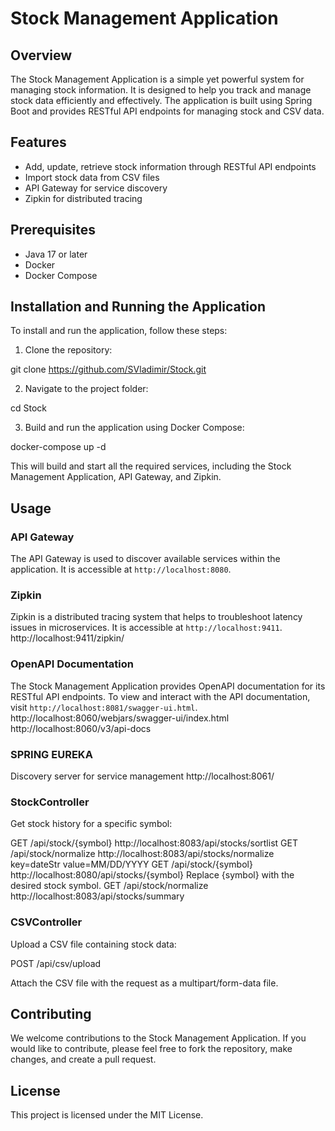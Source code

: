 # Stock Management Application

## Overview

The Stock Management Application is a simple yet powerful system for managing stock information. It is designed to help you track and manage stock data efficiently and effectively. The application is built using Spring Boot and provides RESTful API endpoints for managing stock and CSV data.

## Features

- Add, update, retrieve stock information through RESTful API endpoints
- Import stock data from CSV files
- API Gateway for service discovery
- Zipkin for distributed tracing

## Prerequisites

- Java 17 or later
- Docker
- Docker Compose

## Installation and Running the Application

To install and run the application, follow these steps:

1. Clone the repository:

git clone https://github.com/SVladimir/Stock.git


2. Navigate to the project folder:

cd Stock


3. Build and run the application using Docker Compose:

docker-compose up -d


This will build and start all the required services, including the Stock Management Application, API Gateway, and Zipkin.

## Usage

### API Gateway

The API Gateway is used to discover available services within the application. It is accessible at `http://localhost:8080`.

### Zipkin

Zipkin is a distributed tracing system that helps to troubleshoot latency issues in microservices. It is accessible at `http://localhost:9411`.
http://localhost:9411/zipkin/

### OpenAPI Documentation

The Stock Management Application provides OpenAPI documentation for its RESTful API endpoints. To view and interact with the API documentation, visit `http://localhost:8081/swagger-ui.html`.
http://localhost:8060/webjars/swagger-ui/index.html
http://localhost:8060/v3/api-docs

### SPRING EUREKA
Discovery server for service management
http://localhost:8061/

### StockController
Get stock history for a specific symbol:

GET /api/stock/{symbol}
http://localhost:8083/api/stocks/sortlist
GET /api/stock/normalize
http://localhost:8083/api/stocks/normalize
key=dateStr value=MM/DD/YYYY
GET /api/stock/{symbol}
http://localhost:8080/api/stocks/{symbol}
Replace {symbol} with the desired stock symbol.
GET /api/stock/normalize
http://localhost:8083/api/stocks/summary

### CSVController
Upload a CSV file containing stock data:

POST /api/csv/upload

Attach the CSV file with the request as a multipart/form-data file.



## Contributing

We welcome contributions to the Stock Management Application. If you would like to contribute, please feel free to fork the repository, make changes, and create a pull request.

## License

This project is licensed under the MIT License.